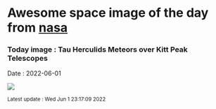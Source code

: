 
# Awesome space image of the day from [nasa](https://api.nasa.gov/)

### Today image : Tau Herculids Meteors over Kitt Peak Telescopes

Date : 2022-06-01


![](https://apod.nasa.gov/apod/image/2206/TauHerMeteors_Lyu_1080.jpg)

<small>Latest update : Wed Jun  1 23:17:09 2022</small>


